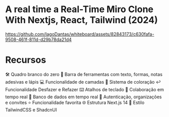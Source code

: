 # A real time a Real-Time Miro Clone With Nextjs, React, Tailwind (2024)

https://github.com/IagoDantas/whiteboard/assets/82843173/c630fafa-9508-461f-811d-d29b78da21d4

# Recursos
🛠️ Quadro branco do zero
🧰 Barra de ferramentas com texto, formas, notas adesivas e lápis
💻 Funcionalidade de camadas
🎨 Sistema de coloração
↩️ Funcionalidade Desfazer e Refazer
⌨️ Atalhos de teclado
🤝 Colaboração em tempo real
💾 Banco de dados em tempo real
🔐 Autenticação, organizações e convites
⭐️ Funcionalidade favorita
🌐 Estrutura Next.js 14
💅 Estilo TailwindCSS e ShadcnUI
